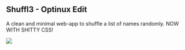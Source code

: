 ## Shuffl3 - Optinux Edit
A clean and minimal web-app to shuffle a list of names randomly. NOW WITH SHITTY CSS!

![](https://media.tenor.com/pkltBpJ__7kAAAAC/nerd-nerd-emji.gif)
